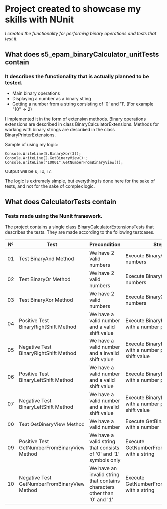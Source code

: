 # Project created to showcase my skills with NUnit
_I created the functionality for performing binary operations and tests that test it._

## What does s5_epam_binaryCalculator_unitTests contain  
### It describes the functionality that is actually planned to be tested. 
- Main binary operations 
- Displaying a number as a binary string
- Getting a number from a string consisting of '0' and '1'. (For example "10" => 2)

I implemented it in the form of extension methods. Binary operations extensions are described in class BinaryCalculatorExtensions. Methods for working with binary strings are described in the class BinaryPrinterExtensions.

Sample of using my logic:
```
Console.WriteLine(5.BinaryXor(3));
Console.WriteLine(2.GetBinaryView());
Console.WriteLine("10001".GetNumberFromBinaryView());
```
Output will be 6, 10, 17.

The logic is extremely simple, but everything is done here for the sake of tests, and not for the sake of complex logic.

## What does CalculatorTests contain  
### Tests made using the Nunit framework.
The project contains a single class BinaryCalculatorExtensionsTests that describes the tests. They are made according to the following testcases.

№ | Test | Precondition | Steps | Result |
--| ---- | ------------ | ----- | ------ |
01| Test BinaryAnd Method | We have 2 valid numbers | Execute BinaryAnd() for our numbers | Get valid answer |
02| Test BinaryOr Method | We have 2 valid numbers | Execute BinaryOr() for our numbers | Get valid answer |
03| Test BinaryXor Method | We have 2 valid numbers | Execute BinaryXor() for our numbers | Get valid answer |
04| Positive Test BinaryRightShift Method | We have a valid number and a valid shift value | Execute BinaryRightShift() with a number per shift value | Get valid answer |
05| Negative Test BinaryRightShift Method | We have a valid number and a invalid shift value | Execute BinaryRightShift() with a number per invalid shift value | Throws an exception |
06| Positive Test BinaryLeftShift Method | We have a valid number and a valid shift value | Execute BinaryLeftShift() with a number per shift value | Get valid answer |
07| Negative Test BinaryLeftShift Method | We have a valid number and a invalid shift value | Execute BinaryLeftShift() with a number per invalid shift value | Throws an exception |
08| Test GetBinaryView Method | We have a valid number | Execute GetBinaryView() with a number | Get valid answer |
09| Positive Test GetNumberFromBinaryView Method | We have a valid string that consists of '0' and '1' symbols only | Execute GetNumberFromBinaryView() with a string | Get valid answer |
10| Negative Test GetNumberFromBinaryView Method | We have an invalid string that contains characters other than '0' and '1' | Execute GetNumberFromBinaryView() with a string | Throws an exception |
